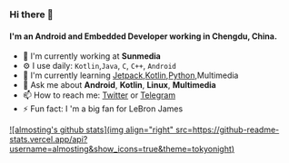 ### Hi there 👋

#### I'm an Android and Embedded Developer working in Chengdu, China.

- 🔭 I'm currently working at **Sunmedia**
- ⚙️ I use daily: `Kotlin`,`Java`, `C`, `C++`, `Android`
- 🌱 I'm currently learning [Jetpack](https://developer.android.com/jetpack),[Kotlin](https://www.kotlincn.net/),[Python](https://dabeaz-course.github.io/practical-python/),Multimedia
- 💬 Ask me about **Android**, **Kotlin**, **Linux**, **Multimedia**
- 📫 How to reach me: [Twitter](https://twitter.com/almostingKing?s=09) or [Telegram](https://t.me/almsoting23)
- ⚡ Fun fact: I 'm a big fan for LeBron James

[![almosting's github stats](img align="right" src=https://github-readme-stats.vercel.app/api?username=almosting&show_icons=true&theme=tokyonight)](https://github.com/anuraghazra/github-readme-stats)
